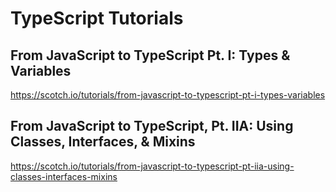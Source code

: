 # TypeScript Tutorials




## From JavaScript to TypeScript Pt. I: Types & Variables

https://scotch.io/tutorials/from-javascript-to-typescript-pt-i-types-variables




## From JavaScript to TypeScript, Pt. IIA: Using Classes, Interfaces, & Mixins

https://scotch.io/tutorials/from-javascript-to-typescript-pt-iia-using-classes-interfaces-mixins


















